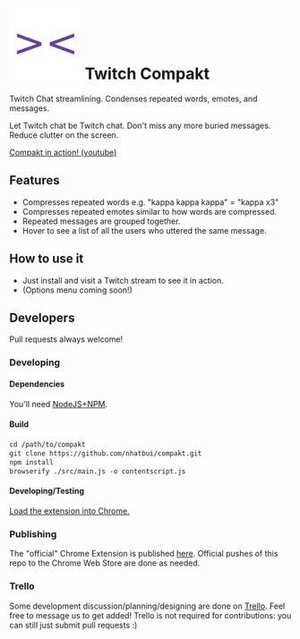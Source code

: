 # ![Compakt](assets/icon_128.png) Twitch Compakt
Twitch Chat streamlining. Condenses repeated words, emotes, and messages.

Let Twitch chat be Twitch chat. Don't miss any more buried messages. Reduce clutter on the screen.

[Compakt in action! (youtube)](https://youtu.be/uGSn__YSf9w)

## Features
* Compresses repeated words e.g. "kappa kappa kappa" = "kappa x3"
* Compresses repeated emotes similar to how words are compressed.
* Repeated messages are grouped together.
* Hover to see a list of all the users who uttered the same message.

## How to use it
* Just install and visit a Twitch stream to see it in action.
* (Options menu coming soon!)

## Developers
Pull requests always welcome!

### Developing

#### Dependencies
You'll need [NodeJS+NPM](https://nodejs.org/en/download/).

#### Build
```
cd /path/to/compakt
git clone https://github.com/nhatbui/compakt.git
npm install
browserify ./src/main.js -o contentscript.js
```

#### Developing/Testing
[Load the extension into Chrome.](https://developer.chrome.com/extensions/getstarted#unpacked)

### Publishing
The "official" Chrome Extension is published [here](https://chrome.google.com/webstore/detail/twitch-compakt/gfjfndigkjbiabgckjpngijjdkmebeje?hl=en-US). Official pushes of this repo to the Chrome Web Store are done as needed.

### Trello
Some development discussion/planning/designing are done on [Trello](https://trello.com/compakt). Feel free to message us to get added! Trello is not required for contributions: you can still just submit pull requests :)

